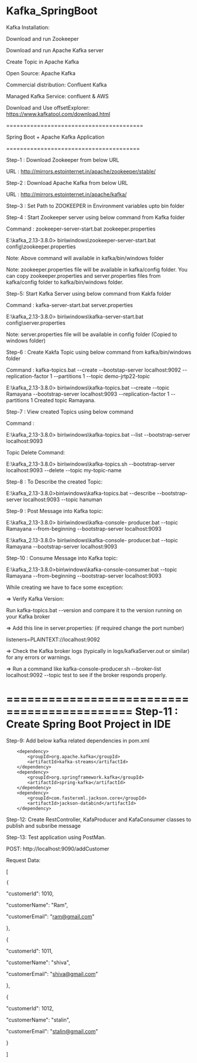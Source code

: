 # Kafka_SpringBoot

Kafka Installation:

Download and run Zookeeper

Download and run Apache Kafka server

Create Topic in Apache Kafka

Open Source: Apache Kafka

Commercial distribution: Confluent Kafka

Managed Kafka Service: confluent & AWS

Download and Use offsetExplorer:  https://www.kafkatool.com/download.html

========================================

Spring Boot + Apache Kafka Application

=======================================

Step-1 : Download Zookeeper from below URL

   URL : http://mirrors.estointernet.in/apache/zookeeper/stable/

Step-2 : Download Apache Kafka from below URL

   URL : http://mirrors.estointernet.in/apache/kafka/

Step-3 : Set Path to ZOOKEEPER in Environment variables upto bin folder

Step-4 : Start Zookeeper server using below command from Kafka folder

Command : zookeeper-server-start.bat zookeeper.properties

E:\kafka_2.13-3.8.0> bin\windows\zookeeper-server-start.bat config\zookeeper.properties

Note: Above command will available in kafka/bin/windows folder

Note: zookeeper.properties file will be available in kafka/config folder. You can copy zookeeper.properties and server.properties files from kafka/config folder to kafka/bin/windows folder.

Step-5: Start Kafka Server using below command from Kakfa folder

Command : kafka-server-start.bat server.properties

E:\kafka_2.13-3.8.0> bin\windows\kafka-server-start.bat config\server.properties

Note: server.properties file will be available in config folder (Copied to windows folder)

Step-6 : Create Kakfa Topic using below command from kafka/bin/windows folder

Command : kafka-topics.bat --create --bootstap-server localhost:9092 --replication-factor 1 --partitions 1 --topic demo-jrtp22-topic

E:\kafka_2.13-3.8.0> bin\windows\kafka-topics.bat --create --topic Ramayana --bootstrap-server localhost:9093 --replication-factor 1 --partitions 1
Created topic Ramayana.

Step-7 : View created Topics using below command

Command : 

E:\kafka_2.13-3.8.0> bin\windows\kafka-topics.bat --list --bootstrap-server localhost:9093

Topic Delete Command:

E:\kafka_2.13-3.8.0> bin\windows\kafka-topics.sh --bootstrap-server localhost:9093 --delete --topic my-topic-name

Step-8 : To Describe the created Topic:

E:\kafka_2.13-3.8.0>bin\windows\kafka-topics.bat --describe --bootstrap-server localhost:9093 --topic hanuman

Step-9 : Post Message into Kafka topic:

E:\kafka_2.13-3.8.0> bin\windows\kafka-console- producer.bat --topic Ramayana --from-beginning --bootstrap-server localhost:9093

E:\kafka_2.13-3.8.0> bin\windows\kafka-console- producer.bat --topic Ramayana --bootstrap-server localhost:9093

Step-10 : Consume Message into Kafka topic:

E:\kafka_2.13-3.8.0>bin\windows\kafka-console-consumer.bat --topic Ramayana --from-beginning --bootstrap-server localhost:9093

While creating we have to face some exception: 

=>  Verify Kafka Version:

Run kafka-topics.bat --version and compare it to the version running on your Kafka broker

=> Add this line in server.properties: (if required change the port number)

listeners=PLAINTEXT://localhost:9092

=> Check the Kafka broker logs (typically in logs/kafkaServer.out or similar) for any errors or warnings.

=> Run a command like kafka-console-producer.sh --broker-list localhost:9092 --topic test to see if the broker responds properly.


============================================
Step-11 : Create Spring Boot Project in IDE
============================================

Step-9: Add below kafka related dependencies in pom.xml

		<dependency>
			<groupId>org.apache.kafka</groupId>
			<artifactId>kafka-streams</artifactId>
		</dependency>
		<dependency>
			<groupId>org.springframework.kafka</groupId>
			<artifactId>spring-kafka</artifactId>
		</dependency>
		<dependency>
			<groupId>com.fasterxml.jackson.core</groupId>
			<artifactId>jackson-databind</artifactId>
		</dependency>
		
Step-12: Create RestController, KafaProducer and KafaConsumer classes to publish and subsribe message

Step-13: Test application using PostMan.     

POST: http://localhost:9090/addCustomer

Request Data:

[

	{

  "customerId": 1010,

  "customerName": "Ram",

  "customerEmail": "ram@gmail.com"

 },

 {

  "customerId": 1011,

  "customerName": "shiva",

  "customerEmail": "shiva@gmail.com"

 },

 {

  "customerId": 1012,

  "customerName": "stalin",

  "customerEmail": "stalin@gmail.com"

 }
 
]
